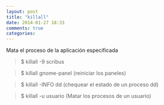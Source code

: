```yaml
---
layout: post
title: "killall"
date: 2014-01-27 18:33
comments: true
categories: 
---
```

Mata el proceso de la aplicación especificada

>$ killall -9 scribus

>$ killall gnome-panel (reiniciar los paneles)

>$ killall -INFO dd  (chequear el estado de un proceso dd)

>$ killall -u usuario (Matar los procesos de un	 usuario)

